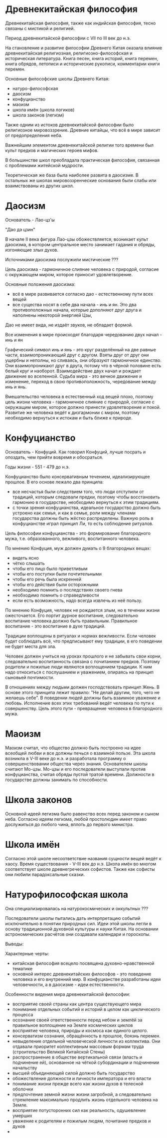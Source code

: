 # Древнекитайская философия

Древнекитайская философия, также как индийская философия, тесно связаны с мистикой и религией.

Период древнекитайской философии с VII по III век до н.э.

На становление и развитие философии Древнего Китая оказала влияние древнекитайская религиозная, религиозно-философская и историческая литература. Книга песен, книга историй, книга перемен, книга обрядов, летописи и исторические рукописи, комментарии книги перемен.

Основные философские школы Древнего Китая:

- натуро-философская
- даосизм
- конфуцианство
- маоизм
- школа имён (школа логиков)
- школа законов (легизм)

Также одним из истоков древнекитайской философии было религиозное мировоззрение. Древние китайцы, что всё в мире зависит от предопределения неба.

Важнейшим элементом древнекитайской религии того времени был культ предков и магических героев мифов.

В большинстве школ преобладала практическая философия, связанная с проблемами житейской мудрости.

Теоретическая же база была наиболее развита в даосизме. В остальных же школах мировоззренческие основания были слабы или взаимствованы из других школ.

# Даосизм

Основатель - Лао-цз'ы

"Дао дэ цзин"

В начале II века фигура Лао-цзы обожествляется, возникает культ даосизма, в котором центральное место занимает гадания и обряды, изгоняющие злых духов.

Источниками даосизма послужили мистические ???

Цель даосизма - гармоничное слияние человека с природой, согласие с окружающем миром, которое приносит удовлетворение. 

Основные положения даосизма:
- всё в мире развивается согласно дао - естественному пути всех вещей
- все существа носят в себе два начала - инь и ян. Это два противоположных начала, которые дополняют друг друга и наполнены некоторой энергией Цзы, 

Дао не имеет вида, не издаёт звуков, не обладает формой.

Все изменения в мире происходят благодаря чередованию двух начал - инь и ян

Графический символ инь и янь - это круг разделённый на две равные части, взаимопроникающий друг с другом. Взяты друг от друг они ущербны и неполны, но сливаясь, они образуют гармоничное единство. Они взаимопроникают друг в друга, потому что в чёрной половине есть белый круг и наоборот. Взаимодействие двух начал и рождает движение во вселенной. Судьба мира - это вечное движение и изменение, переход в свою противоположность, чередование между инь и янь.

Вмешательство человека в естественный ход вещей плохо, поэтому цель жизни человека - гармоничное слияние с природой, согласие с окружащим миром, которое должно принести удовлетворение и покой. Развитие же человека ведёт к дизгармонии с миром, поэтому необходимо вернуться к истокам и быть ближе к природе.

# Конфуцианство

Основатель - Конфуций.
Как говорил Конфуций, лучше посрать и опоздать, чем прийти вовремя и обосраться.

Годы жизни - 551 - 479 до н.э.

Конфуцианство было консервативным течением, идеализирующее прошлое. В его основе лежало два принципа:
- все несчастья были следствием того, что люди отступили от традиций, которым следовали предки, поэтому чтобы восстановить гармонию в государстве, необходимо вернуться к этим традициям.
- с точки зрения конфуцианства, идеальное государство должно быть устроено как семья, и как в семье, роли между членами государства должны быть жёстко распределены. Важную роль в конфуцианстве играл принцип Ли, то есть соблюдение ритуалов.

Цель философии конфуцианства - это формирование благородного мужа, т.е. образованного, вежливого, воспитанного человека.

По мнению Конфуция, муж должен думать о 9 благородных вещах:
- видеть ясно
- чётко слышать
- чтобы его лицо было приветливым
- чтобы его поступки были почтительными
- чтобы его речь была искренней
- чтобы его действия были осторожными
- необходимо помнить о последствиях своего гнева
- необходимо помнить о справедливости
- если есть возможность, надо всегда извлечь из неё пользу.

По мнению Конфуция, человек не рождается злым, но в течении жизни ожесточается. Его портит дурное воспитание, следовательно воспитание человека должно быть правильным. Правильное воспитание - это воспитание в духе традиций.

Традиции воплощены в ритуалах и нормах вежливости. Если человек будет соблюдать всё, что предписывают ему традиции, в его поведении не будет места для зла.

Человек должен учиться на уроках прошлого и не забывать свои корни, следовательно воспитанность связана с почитанием предков. Поэтому родители и пожилые люди являются воплощением традиции. К ним надо относиться с послушанием и уважением, опираясь на принцип сыновьей почтимости. 

В отношениях между людьми должен господствовать принцип Жень. В основе этого принципа лежит правило: "Не делай другим, того, чего не желаешь себе". В поведении людей должны быть взаимное уважение и любовь. Исполнение всех этих требований ведёт человека по пути к совершенству. Цель этого пути - превращение человека в благородного мужа.

# Маоизм

Маоизм считал, что общество должно быть построено на идее всеобщей любви и все должны печься о взаимной пользе. Эта школа возникла в V-III веке до н.э. и разработала программу о совершенствовании общества через знания. Основателем школы считают Мо-цзы. Мо-цзы и его последователи выступали против конфуцианства, считая обряды пустой тратой времени. Должности в государстве должны занимать по способности.

# Школа законов

Основной идеей легизма было равенство всех перед законом и сыном неба. Согласно идеям легизма, любой простолюдин имеет право дослужиться до любого чина, вплоть до первого министра.

# Школа имён

Согласно этой школе несоответствие названия сущности вещей ведёт к хаосу. Время существования - V-III век до н.э. Школа имён во многом соответствует школе древнегреческих софистов. Также как софисты они любили парадоксальные сказки.

# Натурофилософская школа

Она специализировалась на натурокосмических и оккультных ???

Последователи школы пытались дать интерпретацию событий исключительно в понятии природных сил. Идеи этой школы легли в основу традиционной духовной культуры и науки Китая. На основании астрономических расчётов они создавали календари и гороскопы.

Выводы:

Характерные черты:
- китайская философия всецело посвящена духовно-нравственной тематике
- основной интерес древнекитайских философов - это поведение человека и его внутренний мир.
В конфуцианстве разработаны идеи человечности, а в даосизме - идеи естественности.

Особенности видения мира древнекитайской философии:
- восприятие своей страны как центра существующего мира
- понимание отдельных событий и историй в целом как циклического процесса
- осознание своей ответственности перед небом и землёй за правильное воплощение на Земле космических циклов
- восприятие человека, природы и космоса как единого целого.
- консерватизм сознания, обращённость в прошлое, боязнь перемен.
- невыделение отдельной человеческой личности из коллектива. Они отдавали приоритет коллективным массовым формам труда (строительство Великой Китайской Стены)
- распространение в обществе вертикальной связи (власть и подчинение ей), основанное на чёткой субординации и подчинении начальству
- высшей объединяющей силой должно быть государство
- обожествление должности и личности императора и его власти
- понимание жизни прежде всего как жизни духов в телесной оболочки
- предпочтение земной жизни жизни загробной, а следовательно стремление максимально продлить жизнь отдельного человека на Земле.
- восприятие потусторонних сил как реальность, одушевление умерших
- уважение к родителям и пожилым людям, почитание предков и духов
- 
